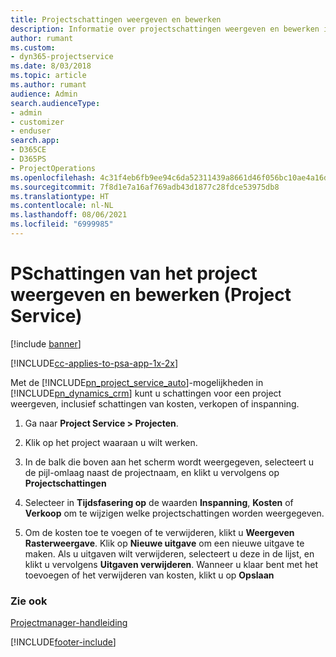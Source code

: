 ```yaml
---
title: Projectschattingen weergeven en bewerken
description: Informatie over projectschattingen weergeven en bewerken in Project Service
author: rumant
ms.custom:
- dyn365-projectservice
ms.date: 8/03/2018
ms.topic: article
ms.author: rumant
audience: Admin
search.audienceType:
- admin
- customizer
- enduser
search.app:
- D365CE
- D365PS
- ProjectOperations
ms.openlocfilehash: 4c31f4eb6fb9ee94c6da52311439a8661d46f056bc10ae4a16dd53642e2338fe
ms.sourcegitcommit: 7f8d1e7a16af769adb43d1877c28fdce53975db8
ms.translationtype: HT
ms.contentlocale: nl-NL
ms.lasthandoff: 08/06/2021
ms.locfileid: "6999985"
---
```

# <a name="view-and-edit-project-estimates-project-service"></a>PSchattingen van het project weergeven en bewerken (Project Service)

[!include [banner](../includes/psa-now-project-operations.md)]

[!INCLUDE[cc-applies-to-psa-app-1x-2x](../includes/cc-applies-to-psa-app-1x-2x.md)]

Met de [!INCLUDE[pn_project_service_auto](../includes/pn-project-service-auto.md)]-mogelijkheden in [!INCLUDE[pn_dynamics_crm](../includes/pn-dynamics-crm.md)] kunt u schattingen voor een project weergeven, inclusief schattingen van kosten, verkopen of inspanning.  
  
1.  Ga naar **Project Service > Projecten**.  
  
2.  Klik op het project waaraan u wilt werken.  
  
3.  In de balk die boven aan het scherm wordt weergegeven, selecteert u de pijl-omlaag naast de projectnaam, en klikt u vervolgens op **Projectschattingen**  
  
4.  Selecteer in **Tijdsfasering op** de waarden **Inspanning**, **Kosten** of **Verkoop** om te wijzigen welke projectschattingen worden weergegeven.  
  
5.  Om de kosten toe te voegen of te verwijderen, klikt u **Weergeven Rasterweergave**. Klik op **Nieuwe uitgave** om een nieuwe uitgave te maken. Als u uitgaven wilt verwijderen, selecteert u deze in de lijst, en klikt u vervolgens **Uitgaven verwijderen**. Wanneer u klaar bent met het toevoegen of het verwijderen van kosten, klikt u op **Opslaan**  
  
### <a name="see-also"></a>Zie ook  
 [Projectmanager-handleiding](../psa/project-manager-guide.md)


[!INCLUDE[footer-include](../includes/footer-banner.md)]